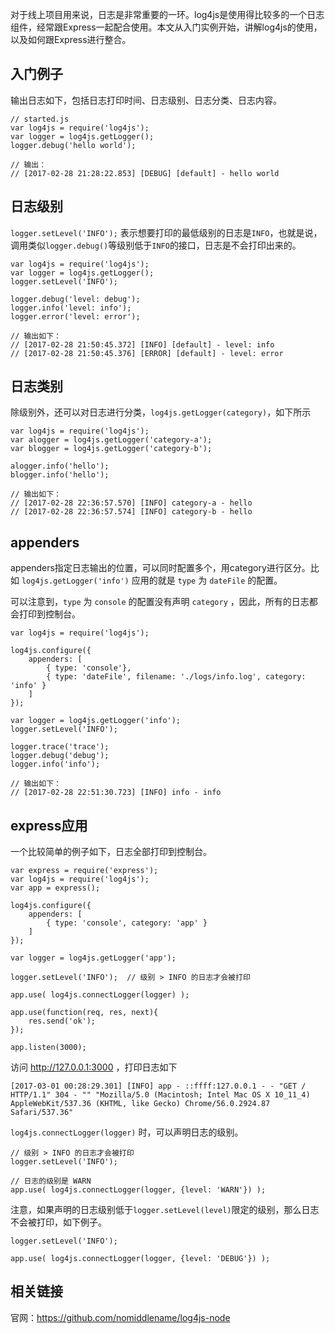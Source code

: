 对于线上项目用来说，日志是非常重要的一环。log4js是使用得比较多的一个日志组件，经常跟Express一起配合使用。本文从入门实例开始，讲解log4js的使用，以及如何跟Express进行整合。

##  入门例子 ##

输出日志如下，包括日志打印时间、日志级别、日志分类、日志内容。

    // started.js
    var log4js = require('log4js');
    var logger = log4js.getLogger();
    logger.debug('hello world');
    
    // 输出： 
    // [2017-02-28 21:28:22.853] [DEBUG] [default] - hello world

##  日志级别 ##

`logger.setLevel('INFO');` 表示想要打印的最低级别的日志是`INFO`，也就是说，调用类似`logger.debug()`等级别低于`INFO`的接口，日志是不会打印出来的。

    var log4js = require('log4js');
    var logger = log4js.getLogger();
    logger.setLevel('INFO');
    
    logger.debug('level: debug');
    logger.info('level: info');
    logger.error('level: error');
    
    // 输出如下：
    // [2017-02-28 21:50:45.372] [INFO] [default] - level: info
    // [2017-02-28 21:50:45.376] [ERROR] [default] - level: error

##  日志类别 ##

除级别外，还可以对日志进行分类，`log4js.getLogger(category)`，如下所示

    var log4js = require('log4js');
    var alogger = log4js.getLogger('category-a');
    var blogger = log4js.getLogger('category-b');
    
    alogger.info('hello');
    blogger.info('hello');
    
    // 输出如下：
    // [2017-02-28 22:36:57.570] [INFO] category-a - hello
    // [2017-02-28 22:36:57.574] [INFO] category-b - hello

##  appenders ##

appenders指定日志输出的位置，可以同时配置多个，用category进行区分。比如 `log4js.getLogger('info')` 应用的就是 `type` 为 `dateFile` 的配置。

可以注意到，`type` 为 `console` 的配置没有声明 `category` ，因此，所有的日志都会打印到控制台。

    var log4js = require('log4js');
    
    log4js.configure({
        appenders: [
            { type: 'console'},
            { type: 'dateFile', filename: './logs/info.log', category: 'info' }
        ]
    });
    
    var logger = log4js.getLogger('info');
    logger.setLevel('INFO');
    
    logger.trace('trace');
    logger.debug('debug');
    logger.info('info');
    
    // 输出如下：
    // [2017-02-28 22:51:30.723] [INFO] info - info

##  express应用 ##

一个比较简单的例子如下，日志全部打印到控制台。

    var express = require('express');
    var log4js = require('log4js');
    var app = express();
    
    log4js.configure({
        appenders: [
            { type: 'console', category: 'app' }
        ]
    });
    
    var logger = log4js.getLogger('app');
    
    logger.setLevel('INFO');  // 级别 > INFO 的日志才会被打印
    
    app.use( log4js.connectLogger(logger) );
    
    app.use(function(req, res, next){
        res.send('ok');
    });
    
    app.listen(3000);

访问 http://127.0.0.1:3000 ，打印日志如下

    [2017-03-01 00:28:29.301] [INFO] app - ::ffff:127.0.0.1 - - "GET / HTTP/1.1" 304 - "" "Mozilla/5.0 (Macintosh; Intel Mac OS X 10_11_4) AppleWebKit/537.36 (KHTML, like Gecko) Chrome/56.0.2924.87 Safari/537.36"

`log4js.connectLogger(logger)` 时，可以声明日志的级别。

    // 级别 > INFO 的日志才会被打印
    logger.setLevel('INFO'); 
    
    // 日志的级别是 WARN 
    app.use( log4js.connectLogger(logger, {level: 'WARN'}) );

注意，如果声明的日志级别低于`logger.setLevel(level)`限定的级别，那么日志不会被打印，如下例子。

    logger.setLevel('INFO'); 
    
    app.use( log4js.connectLogger(logger, {level: 'DEBUG'}) );

##  相关链接 ##

官网：https://github.com/nomiddlename/log4js-node
